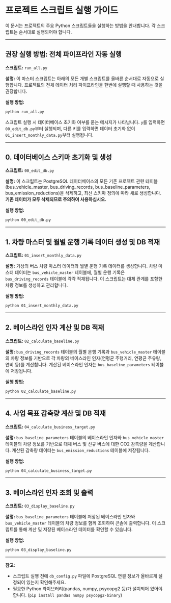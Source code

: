 # 프로젝트 스크립트 실행 가이드

이 문서는 프로젝트의 주요 Python 스크립트들을 실행하는 방법을 안내합니다. 각 스크립트는 순서대로 실행되어야 합니다.

---

## 권장 실행 방법: 전체 파이프라인 자동 실행

**스크립트:** `run_all.py`

**설명:**
이 마스터 스크립트는 아래의 모든 개별 스크립트를 올바른 순서대로 자동으로 실행합니다. 프로젝트의 전체 데이터 처리 파이프라인을 한번에 실행할 때 사용하는 것을 권장합니다.

**실행 방법:**

```bash
python run_all.py
```

스크립트 실행 시 데이터베이스 초기화 여부를 묻는 메시지가 나타납니다. `y`를 입력하면 `00_edit_db.py`부터 실행되며, 다른 키를 입력하면 데이터 초기화 없이 `01_insert_monthly_data.py`부터 실행됩니다.

---

## 0. 데이터베이스 스키마 초기화 및 생성

**스크립트:** `00_edit_db.py`

**설명:**
이 스크립트는 PostgreSQL 데이터베이스의 모든 기존 프로젝트 관련 테이블(bus_vehicle_master, bus_driving_records, bus_baseline_parameters, bus_emission_reductions)을 삭제하고, 최신 스키마 정의에 따라 새로 생성합니다. **기존 데이터가 모두 삭제되므로 주의하여 사용하십시오.**

**실행 방법:**

```bash
python 00_edit_db.py
```

---

## 1. 차량 마스터 및 월별 운행 기록 데이터 생성 및 DB 적재

**스크립트:** `01_insert_monthly_data.py`

**설명:**
가상의 버스 차량 마스터 데이터와 월별 운행 기록 데이터를 생성합니다. 차량 마스터 데이터는 `bus_vehicle_master` 테이블에, 월별 운행 기록은 `bus_driving_records` 테이블에 각각 적재됩니다. 이 스크립트는 대체 관계를 포함한 차량 정보를 생성하고 관리합니다.

**실행 방법:**

```bash
python 01_insert_monthly_data.py
```

---

## 2. 베이스라인 인자 계산 및 DB 적재

**스크립트:** `02_calculate_baseline.py`

**설명:**
`bus_driving_records` 테이블의 월별 운행 기록과 `bus_vehicle_master` 테이블의 차량 정보를 기반으로 각 차량의 베이스라인 인자(연평균 주행거리, 연평균 주유량, 연비 등)를 계산합니다. 계산된 베이스라인 인자는 `bus_baseline_parameters` 테이블에 저장됩니다.

**실행 방법:**

```bash
python 02_calculate_baseline.py
```

---

## 4. 사업 목표 감축량 계산 및 DB 적재

**스크립트:** `04_calculate_business_target.py`

**설명:**
`bus_baseline_parameters` 테이블의 베이스라인 인자와 `bus_vehicle_master` 테이블의 차량 정보를 기반으로 대체 버스 및 신규 버스에 대한 CO2 감축량을 계산합니다. 계산된 감축량 데이터는 `bus_emission_reductions` 테이블에 저장됩니다.

**실행 방법:**

```bash
python 04_calculate_business_target.py
```

---

## 3. 베이스라인 인자 조회 및 출력

**스크립트:** `03_display_baseline.py`

**설명:**
`bus_baseline_parameters` 테이블에 저장된 베이스라인 인자와 `bus_vehicle_master` 테이블의 차량 정보를 함께 조회하여 콘솔에 출력합니다. 이 스크립트를 통해 계산 및 저장된 베이스라인 데이터를 확인할 수 있습니다.

**실행 방법:**

```bash
python 03_display_baseline.py
```

---

**참고:**
*   스크립트 실행 전에 `db_config.py` 파일에 PostgreSQL 연결 정보가 올바르게 설정되어 있는지 확인해주세요.
*   필요한 Python 라이브러리(pandas, numpy, psycopg2 등)가 설치되어 있어야 합니다. (`pip install pandas numpy psycopg2-binary`)
